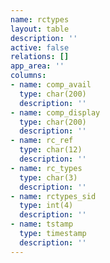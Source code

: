 ```yaml
---
name: rctypes
layout: table
description: ''
active: false
relations: []
app_area: ''
columns:
- name: comp_avail
  type: char(200)
  description: ''
- name: comp_display
  type: char(200)
  description: ''
- name: rc_ref
  type: char(12)
  description: ''
- name: rc_types
  type: char(3)
  description: ''
- name: rctypes_sid
  type: int(4)
  description: ''
- name: tstamp
  type: timestamp
  description: ''
---
```


